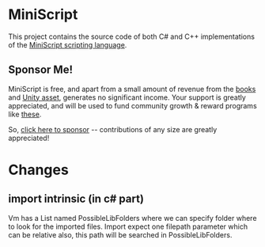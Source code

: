 # MiniScript

This project contains the source code of both C# and C++ implementations of the [MiniScript scripting language](http://miniscript.org).



## Sponsor Me!

MiniScript is free, and apart from a small amount of revenue from the [books](https://miniscript.org/books/) and [Unity asset](https://assetstore.unity.com/packages/tools/integration/miniscript-87926), generates no significant income.  Your support is greatly appreciated, and will be used to fund community growth & reward programs like [these](https://miniscript.org/earn.html).

So, [click here to sponsor](https://github.com/sponsors/JoeStrout) -- contributions of any size are greatly appreciated!


# Changes

## import intrinsic (in c# part)

Vm has a List<string> named PossibleLibFolders where we can specify folder where to look for the imported files. Import expect one filepath parameter which can be relative also, this path will be searched in PossibleLibFolders. 